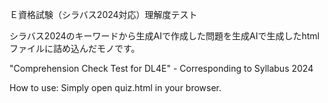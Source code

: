 Ｅ資格試験（シラバス2024対応）理解度テスト

シラバス2024のキーワードから生成AIで作成した問題を生成AIで生成したhtmlファイルに詰め込んだモノです。


"Comprehension Check Test for DL4E" - Corresponding to Syllabus 2024

How to use: Simply open quiz.html in your browser.

